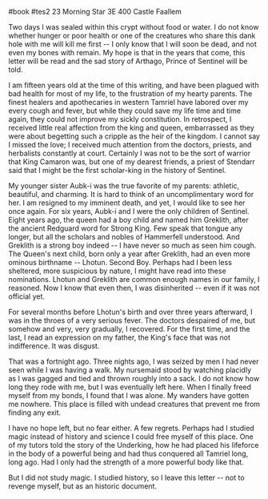 #book #tes2
23 Morning Star 3E 400
Castle Faallem

Two days I was sealed within this crypt without food or water. I do not know whether hunger or poor health or one of the creatures who share this dank hole with me will kill me first -- I only know that I will soon be dead, and not even my bones with remain. My hope is that in the years that come, this letter will be read and the sad story of Arthago, Prince of Sentinel will be told.

I am fifteen years old at the time of this writing, and have been plagued with bad health for most of my life, to the frustration of my hearty parents. The finest healers and apothecaries in western Tamriel have labored over my every cough and fever, but while they could save my life time and time again, they could not improve my sickly constitution. In retrospect, I received little real affection from the king and queen, embarrassed as they were about begetting such a cripple as the heir of the kingdom. I cannot say I missed the love; I received much attention from the doctors, priests, and herbalists constantly at court. Certainly I was not to be the sort of warrior that King Camaron was, but one of my dearest friends, a priest of Stendarr said that I might be the first scholar-king in the history of Sentinel.

My younger sister Aubk-i was the true favorite of my parents: athletic, beautiful, and charming. It is hard to think of an uncomplimentary word for her. I am resigned to my imminent death, and yet, I would like to see her once again. For six years, Aubk-i and I were the only children of Sentinel. Eight years ago, the queen had a boy child and named him Greklith, after the ancient Redguard word for Strong King. Few speak that tongue any longer, but all the scholars and nobles of Hammerfell understood. And Greklith is a strong boy indeed -- I have never so much as seen him cough. The Queen's next child, born only a year after Greklith, had an even more ominous birthname -- Lhotun. Second Boy. Perhaps had I been less sheltered, more suspicious by nature, I might have read into these nominations. Lhotun and Greklith are common enough names in our family, I reasoned. Now I know that even then, I was disinherited -- even if it was not official yet.

For several months before Lhotun's birth and over three years afterward, I was in the throes of a very serious fever. The doctors despaired of me, but somehow and very, very gradually, I recovered. For the first time, and the last, I read an expression on my father, the King's face that was not indifference. It was disgust.

That was a fortnight ago. Three nights ago, I was seized by men I had never seen while I was having a walk. My nursemaid stood by watching placidly as I was gagged and tied and thrown roughly into a sack. I do not know how long they rode with me, but I was eventually left here. When I finally freed myself from my bonds, I found that I was alone. My wanders have gotten me nowhere. This place is filled with undead creatures that prevent me from finding any exit.

I have no hope left, but no fear either. A few regrets. Perhaps had I studied magic instead of history and science I could free myself of this place. One of my tutors told the story of the Underking, how he had placed his lifeforce in the body of a powerful being and had thus conquered all Tamriel long, long ago. Had I only had the strength of a more powerful body like that.

But I did not study magic. I studied history, so I leave this letter -- not to revenge myself, but as an historic document. 
